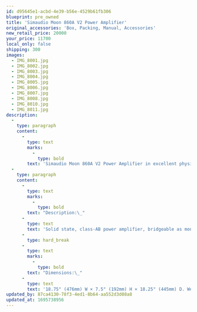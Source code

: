 ```yaml
---
id: d95645e1-acbd-4e39-b56e-4529b61fb306
blueprint: pre_owned
title: 'Simaudio Moon 860A V2 Power Amplifier'
original_accessories: 'Box, Packing, Manual, Accessories'
new_retail_price: 20000
your_price: 11700
local_only: false
shipping: 300
images:
  - IMG_8001.jpg
  - IMG_8002.jpg
  - IMG_8003.jpg
  - IMG_8004.jpg
  - IMG_8005.jpg
  - IMG_8006.jpg
  - IMG_8007.jpg
  - IMG_8008.jpg
  - IMG_8010.jpg
  - IMG_8011.jpg
description:
  -
    type: paragraph
    content:
      -
        type: text
        marks:
          -
            type: bold
        text: 'Simaudio Moon 860A V2 Power Amplifier in excellent physical and functional condition with original box, packing and accessories. Two-tone finish. Unit sold as new for $20,000.00. There are a few small scratched on the corner top caps, which are depicted in the photos. '
  -
    type: paragraph
    content:
      -
        type: text
        marks:
          -
            type: bold
        text: "Description:\_"
      -
        type: text
        text: 'Solid state, class-AB power amplifier, bridgeable as mono-block. Inputs: 1 balanced (XLR), 1 single-ended (RCA). Outputs: 2 pair binding posts. Output power: In monophonic mode (as auditioned), 750W into 8 ohms (28.75dBW), 1500W into 4 ohms (28.75dBW). In stereo mode, 225Wpc into 8 ohms (23.5dBW), 450Wpc into 4 ohms (23.5dBW); Input impedance: 47.5k ohms. Voltage gain: 31dB. Frequency response (full range): 10Hz–55kHz (+0/–3dB). Crosstalk @ 1kHz: –110dB. THD (20Hz–20kHz @ 1W): 0.005%. THD (20Hz– 20kHz at 200W): 0.03%. Intermodulation distortion: <0.006%. Power supply capacitance: 240,000ÊF.'
      -
        type: hard_break
      -
        type: text
        marks:
          -
            type: bold
        text: "Dimensions:\_"
      -
        type: text
        text: '18.75" (476mm) W × 7.5" (192mm) H × 18.25" (445mm) D. Weight: 92lb (42kg).'
updated_by: 87ca4130-78f3-4ed1-8b64-aa552d3d08a8
updated_at: 1695738956
---
```

